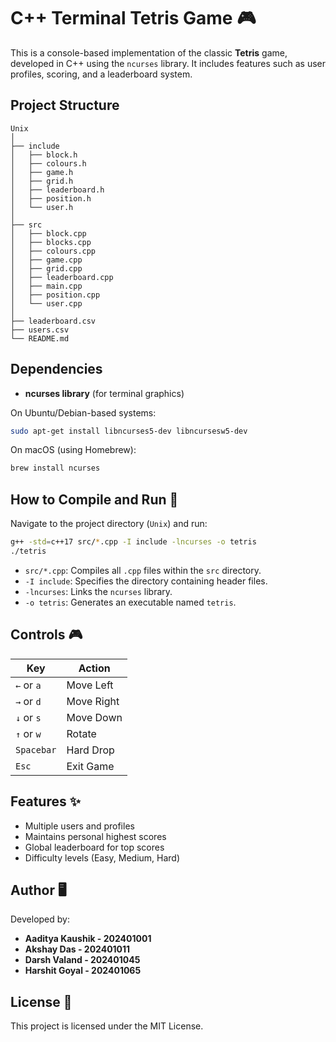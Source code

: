 # C++ Terminal Tetris Game 🎮

This is a console-based implementation of the classic **Tetris** game, developed in C++ using the `ncurses` library. It includes features such as user profiles, scoring, and a leaderboard system.

## Project Structure

```
Unix
│
├── include
│   ├── block.h
│   ├── colours.h
│   ├── game.h
│   ├── grid.h
│   ├── leaderboard.h
│   ├── position.h
│   └── user.h
│
├── src
│   ├── block.cpp
│   ├── blocks.cpp
│   ├── colours.cpp
│   ├── game.cpp
│   ├── grid.cpp
│   ├── leaderboard.cpp
│   ├── main.cpp
│   ├── position.cpp
│   └── user.cpp
│
├── leaderboard.csv
├── users.csv
└── README.md
```

## Dependencies

- **ncurses library** (for terminal graphics)

On Ubuntu/Debian-based systems:
```bash
sudo apt-get install libncurses5-dev libncursesw5-dev
```

On macOS (using Homebrew):
```bash
brew install ncurses
```

## How to Compile and Run 🚀

Navigate to the project directory (`Unix`) and run:

```bash
g++ -std=c++17 src/*.cpp -I include -lncurses -o tetris
./tetris
```

- `src/*.cpp`: Compiles all `.cpp` files within the `src` directory.
- `-I include`: Specifies the directory containing header files.
- `-lncurses`: Links the `ncurses` library.
- `-o tetris`: Generates an executable named `tetris`.

## Controls 🎮

| Key              | Action                  |
|------------------|-------------------------|
| `←` or `a`       | Move Left               |
| `→` or `d`       | Move Right              |
| `↓` or `s`       | Move Down               |
| `↑` or `w`       | Rotate                  |
| `Spacebar`       | Hard Drop               |
| `Esc`            | Exit Game               |

## Features ✨
- Multiple users and profiles
- Maintains personal highest scores
- Global leaderboard for top scores
- Difficulty levels (Easy, Medium, Hard)

## Author 🖥️
Developed by:
- **Aaditya Kaushik - 202401001**  
- **Akshay Das - 202401011**  
- **Darsh Valand - 202401045**  
- **Harshit Goyal - 202401065**

## License 📄
This project is licensed under the MIT License.

